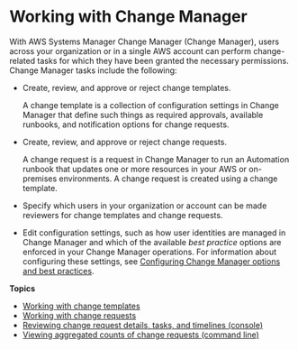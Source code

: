 # Working with Change Manager<a name="working-with-change-manager"></a>

With AWS Systems Manager Change Manager \(Change Manager\), users across your organization or in a single AWS account can perform change\-related tasks for which they have been granted the necessary permissions\. Change Manager tasks include the following:
+ Create, review, and approve or reject change templates\. 

  A change template is a collection of configuration settings in Change Manager that define such things as required approvals, available runbooks, and notification options for change requests\.
+ Create, review, and approve or reject change requests\.

  A change request is a request in Change Manager to run an Automation runbook that updates one or more resources in your AWS or on\-premises environments\. A change request is created using a change template\.
+ Specify which users in your organization or account can be made reviewers for change templates and change requests\.
+ Edit configuration settings, such as how user identities are managed in Change Manager and which of the available *best practice* options are enforced in your Change Manager operations\. For information about configuring these settings, see [Configuring Change Manager options and best practices](change-manager-account-setup.md)\.

**Topics**
+ [Working with change templates](change-templates.md)
+ [Working with change requests](change-requests.md)
+ [Reviewing change request details, tasks, and timelines \(console\)](reviewing-changes.md)
+ [Viewing aggregated counts of change requests \(command line\)](change-requests-review-aggregate-command-line.md)